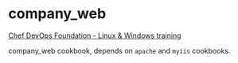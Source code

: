 # company_web

[Chef DevOps Foundation - Linux & Windows training](https://training.chef.io/instructor-led-training/dev-ops-fundamentals---windows-linux---online)

company_web cookbook, depends on ```apache``` and ```myiis``` cookbooks.

